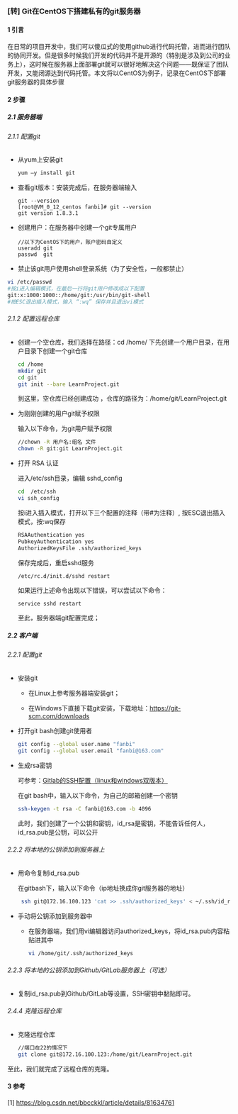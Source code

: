 ### [转] Git在CentOS下搭建私有的git服务器

#### 1 引言

在日常的项目开发中，我们可以傻瓜式的使用github进行代码托管，进而进行团队的协同开发。但是很多时候我们开发的代码并不是开源的（特别是涉及到公司的业务上），这时候在服务器上面部署git就可以很好地解决这个问题——既保证了团队开发，又能闭源达到代码托管。本文将以CentOS为例子，记录在CentOS下部署git服务器的具体步骤

#### 2 步骤

##### 2.1 服务器端

###### 2.1.1 配置git

- 从yum上安装git

  ```bash
  yum –y install git
  ```

- 查看git版本：安装完成后，在服务器端输入

  ```
  git --version
  [root@VM_0_12_centos fanbi]# git --version
  git version 1.8.3.1  
  ```

- 创建用户：在服务器中创建一个git专属用户

  ```
  //以下为CentOS下的用户，账户密码自定义
  useradd git
  passwd  git  
  ```

-  禁止该git用户使用shell登录系统（为了安全性，一般都禁止）

  ```bash
  vi /etc/passwd
  #按i进入编辑模式，在最后一行将git用户修改成以下配置
git:x:1000:1000::/home/git:/usr/bin/git-shell
  #按ESC退出插入模式，输入 “:wq” 保存并且退出vi模式 
  ```
  

###### 2.1.2 配置远程仓库

- 创建一个空仓库，我们选择在路径：cd  /home/ 下先创建一个用户目录，在用户目录下创建一个git仓库

  ```bash
  cd /home   
  mkdir git  
  cd git   
  git init --bare LearnProject.git  
  ```

  到这里，空仓库已经创建成功 ，仓库的路径为：/home/git/LearnProject.git

- 为刚刚创建的用户git赋予权限

  输入以下命令，为git用户赋予权限

  ```bash
  //chown -R 用户名:组名 文件
  chown -R git:git LearnProject.git
  ```

- 打开 RSA 认证

  进入/etc/ssh目录，编辑 sshd_config

  ```bash
  cd  /etc/ssh 
  vi ssh_config
  ```

   按i进入插入模式，打开以下三个配置的注释（带#为注释）, 按ESC退出插入模式，按:wq保存

  ```bash
  RSAAuthentication yes
  PubkeyAuthentication yes
  AuthorizedKeysFile .ssh/authorized_keys
  ```

  保存完成后，重启sshd服务

  ```bash
  /etc/rc.d/init.d/sshd restart
  ```

  如果运行上述命令出现以下错误，可以尝试以下命令：

  ```
  service sshd restart
  ```

  至此，服务器端git配置完成；

##### 2.2 客户端

###### 2.2.1 配置git

- 安装git

  - 在Linux上参考服务器端安装git；

  - 在Windows下直接下载git安装，下载地址：https://git-scm.com/downloads

- 打开git bash创建git使用者

  ```bash
  git config --global user.name "fanbi"
  git config --global user.email "fanbi@163.com"
  ```

- 生成rsa密钥

  可参考：[Gitlab的SSH配置（linux和windows双版本）](https://www.cnblogs.com/fanbi/p/7772812.html)

  在git bash中，输入以下命令，为自己的邮箱创建一个密钥

  ```bash
  ssh-keygen -t rsa -C fanbi@163.com -b 4096 
  ```
  
  此时，我们创建了一个公钥和密钥，id_rsa是密钥，不能告诉任何人，id_rsa.pub是公钥，可以公开

###### 2.2.2 将本地的公钥添加到服务器上

- 用命令复制id_rsa.pub

  在gitbash下，输入以下命令（ip地址换成你git服务器的地址）

  ```bash
   ssh git@172.16.100.123 'cat >> .ssh/authorized_keys' < ~/.ssh/id_rsa.pub
  ```

- 手动将公钥添加到服务器中

  - 在服务器端，我们用vi编辑器访问authorized_keys，将id_rsa.pub内容粘贴进其中

    ```bash
    vi /home/git/.ssh/authorized_keys
    ```

###### 2.2.3 将本地的公钥添加到Github/GitLab服务器上（可选）

- 复制id_rsa.pub到Github/GitLab等设置，SSH密钥中黏贴即可。

###### 2.4.4 克隆远程仓库

- 克隆远程仓库

  ```bash
  //端口在22的情况下
  git clone git@172.16.100.123:/home/git/LearnProject.git
  ```

至此，我们就完成了远程仓库的克隆。

#### 3 参考

[1] https://blog.csdn.net/bbcckkl/article/details/81634761

